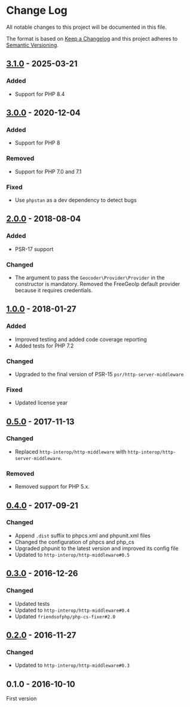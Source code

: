 # Change Log

All notable changes to this project will be documented in this file.

The format is based on [Keep a Changelog](http://keepachangelog.com/)
and this project adheres to [Semantic Versioning](http://semver.org/).

## [3.1.0] - 2025-03-21
### Added
- Support for PHP 8.4

## [3.0.0] - 2020-12-04
### Added
- Support for PHP 8

### Removed
- Support for PHP 7.0 and 7.1

### Fixed
- Use `phpstan` as a dev dependency to detect bugs

## [2.0.0] - 2018-08-04
### Added
- PSR-17 support

### Changed
- The argument to pass the `Geocoder\Provider\Provider` in the constructor is mandatory. Removed the FreeGeoIp default provider because it requires credentials.

## [1.0.0] - 2018-01-27
### Added
- Improved testing and added code coverage reporting
- Added tests for PHP 7.2

### Changed
- Upgraded to the final version of PSR-15 `psr/http-server-middleware`

### Fixed
- Updated license year

## [0.5.0] - 2017-11-13
### Changed
- Replaced `http-interop/http-middleware` with  `http-interop/http-server-middleware`.

### Removed
- Removed support for PHP 5.x.

## [0.4.0] - 2017-09-21
### Changed
- Append `.dist` suffix to phpcs.xml and phpunit.xml files
- Changed the configuration of phpcs and php_cs
- Upgraded phpunit to the latest version and improved its config file
- Updated to `http-interop/http-middleware#0.5`

## [0.3.0] - 2016-12-26
### Changed
- Updated tests
- Updated to `http-interop/http-middleware#0.4`
- Updated `friendsofphp/php-cs-fixer#2.0`

## [0.2.0] - 2016-11-27
### Changed
- Updated to `http-interop/http-middleware#0.3`

## 0.1.0 - 2016-10-10
First version

[3.1.0]: https://github.com/middlewares/geolocation/compare/v3.0.0...v3.1.0
[3.0.0]: https://github.com/middlewares/geolocation/compare/v2.0.0...v3.0.0
[2.0.0]: https://github.com/middlewares/geolocation/compare/v1.0.0...v2.0.0
[1.0.0]: https://github.com/middlewares/geolocation/compare/v0.5.0...v1.0.0
[0.5.0]: https://github.com/middlewares/geolocation/compare/v0.4.0...v0.5.0
[0.4.0]: https://github.com/middlewares/geolocation/compare/v0.3.0...v0.4.0
[0.3.0]: https://github.com/middlewares/geolocation/compare/v0.2.0...v0.3.0
[0.2.0]: https://github.com/middlewares/geolocation/compare/v0.1.0...v0.2.0
